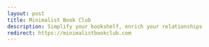 ```yaml
---
layout: post
title: Minimalist Book Club
description: Simplify your bookshelf, enrich your relationships
redirect: https://minimalistbookclub.com
---
```

